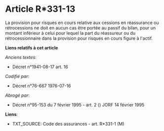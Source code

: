 # Article R*331-13

La provision pour risques en cours relative aux cessions en réassurance ou rétrocessions ne doit en aucun cas être portée au
passif du bilan, pour un montant inférieur à celui pour lequel la part du réassureur ou du rétrocessionnaire dans la
provision pour risques en cours figure à l'actif.

**Liens relatifs à cet article**

_Anciens textes_:

  - Décret n°1941-08-17 art. 16

_Codifié par_:

  - Décret n°76-667 1976-07-16

_Abrogé par_:

  - Décret n°95-153 du 7 février 1995 - art. 2 () JORF 14 février 1995

**Liens**:

  - TXT_SOURCE: Code des assurances - art. R*331-1 (M)
